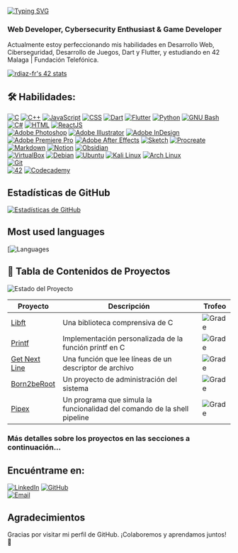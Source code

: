[![Typing SVG](https://readme-typing-svg.demolab.com?font=Fira+Code&weight=700&size=22&duration=3000&pause=300&vCenter=true&random=false&width=435&lines=Hey%2C+What's+up!;I'm+Rub%C3%A9n+D%C3%ADaz)](https://git.io/typing-svg)

### Web Developer, Cybersecurity Enthusiast & Game Developer

Actualmente estoy perfeccionando mis habilidades en Desarrollo Web, Ciberseguridad, Desarrollo de Juegos, Dart y Flutter, y estudiando en 42 Malaga | Fundación Telefónica.

[![rdiaz-fr's 42 stats](https://badge.mediaplus.ma/colorfulwaves/rdiaz-fr)](https://github.com/oakoudad/badge42)

## :hammer_and_wrench: Habilidades:

[![C](https://img.shields.io/badge/C-00599C?style=for-the-badge&logo=c&logoColor=white&labelColor=101010)]()
[![C++](https://img.shields.io/badge/C++-00599C?style=for-the-badge&logo=c%2B%2B&logoColor=white&labelColor=101010)]()
[![JavaScript](https://img.shields.io/badge/JavaScript-F7DF1E?style=for-the-badge&logo=javascript&logoColor=white&labelColor=101010)]()
[![CSS](https://img.shields.io/badge/CSS-1572B6?style=for-the-badge&logo=css3&logoColor=white&labelColor=101010)]()
[![Dart](https://img.shields.io/badge/Dart-0175C2?style=for-the-badge&logo=dart&logoColor=white&labelColor=101010)]()
[![Flutter](https://img.shields.io/badge/Flutter-02569B?style=for-the-badge&logo=flutter&logoColor=white&labelColor=101010)]()
[![Python](https://img.shields.io/badge/Python-3776AB?style=for-the-badge&logo=python&logoColor=white&labelColor=101010)]()
[![GNU Bash](https://img.shields.io/badge/GNU_Bash-4EAA25?style=for-the-badge&logo=gnu-bash&logoColor=white&labelColor=101010)]()
[![C#](https://img.shields.io/badge/C%23-239120?style=for-the-badge&logo=c-sharp&logoColor=white&labelColor=101010)]()
[![HTML](https://img.shields.io/badge/HTML-E34F26?style=for-the-badge&logo=html5&logoColor=white&labelColor=101010)]()
[![ReactJS](https://img.shields.io/badge/ReactJS-61DAFB?style=for-the-badge&logo=react&logoColor=white&labelColor=101010)]()
</br>
[![Adobe Photoshop](https://img.shields.io/badge/Adobe_Photoshop-31A8FF?style=for-the-badge&logo=adobe-photoshop&logoColor=white&labelColor=101010)]()
[![Adobe Illustrator](https://img.shields.io/badge/Adobe_Illustrator-FF9A00?style=for-the-badge&logo=adobe-illustrator&logoColor=white&labelColor=101010)]()
[![Adobe InDesign](https://img.shields.io/badge/Adobe_InDesign-FF3366?style=for-the-badge&logo=adobe-indesign&logoColor=white&labelColor=101010)]()
[![Adobe Premiere Pro](https://img.shields.io/badge/Adobe_Premiere_Pro-9999FF?style=for-the-badge&logo=adobe-premiere-pro&logoColor=white&labelColor=101010)]()
[![Adobe After Effects](https://img.shields.io/badge/Adobe_After_Effects-9999FF?style=for-the-badge&logo=adobe-after-effects&logoColor=white&labelColor=101010)]()
[![Sketch](https://img.shields.io/badge/Sketch-F7B500?style=for-the-badge&logo=sketch&logoColor=white&labelColor=101010)]()
[![Procreate](https://img.shields.io/badge/Procreate-000000?style=for-the-badge&logo=procreate&logoColor=white&labelColor=101010)]()
</br>
[![Markdown](https://img.shields.io/badge/Markdown-000000?style=for-the-badge&logo=markdown&logoColor=white&labelColor=101010)]()
[![Notion](https://img.shields.io/badge/Notion-000000?style=for-the-badge&logo=notion&logoColor=white&labelColor=101010)]()
[![Obsidian](https://img.shields.io/badge/Obsidian-4D4D4D?style=for-the-badge&logo=obsidian&logoColor=white&labelColor=101010)]()
</br>
[![VirtualBox](https://img.shields.io/badge/VirtualBox-183A61?style=for-the-badge&logo=virtualbox&logoColor=white&labelColor=101010)]()
[![Debian](https://img.shields.io/badge/Debian-A81D33?style=for-the-badge&logo=debian&logoColor=white&labelColor=101010)]()
[![Ubuntu](https://img.shields.io/badge/Ubuntu-E95420?style=for-the-badge&logo=ubuntu&logoColor=white&labelColor=101010)]()
[![Kali Linux](https://img.shields.io/badge/Kali_Linux-557C94?style=for-the-badge&logo=kali-linux&logoColor=white&labelColor=101010)]()
[![Arch Linux](https://img.shields.io/badge/Arch_Linux-1793D1?style=for-the-badge&logo=arch-linux&logoColor=white&labelColor=101010)]()
</br>
[![Git](https://img.shields.io/badge/Git-F05032?style=for-the-badge&logo=git&logoColor=white&labelColor=101010)]()
</br>
[![42](https://img.shields.io/badge/42-000000?style=for-the-badge&logo=42&logoColor=white&labelColor=101010)]()
[![Codecademy](https://img.shields.io/badge/Codecademy-1F4056?style=for-the-badge&logo=codecademy&logoColor=white&labelColor=101010)]()

## Estadísticas de GitHub

[![Estadísticas de GitHub](https://github-readme-stats.vercel.app/api?username=rubendiazzz&show_icons=true&theme=dark)](https://github.com/rubendiazzz)

## Most used languages

[![Languages](https://github-readme-stats.vercel.app/api/top-langs/?username=rubendiazzz&layout=compact&theme=github_dark)

## :bookmark_tabs: Tabla de Contenidos de Proyectos

![Estado del Proyecto](https://img.shields.io/badge/Estado-En%20Desarrollo-yellow?style=for-the-badge)

| Proyecto                    | Descripción                                                                    | Trofeo                                                  |
|-----------------------------|--------------------------------------------------------------------------------|---------------------------------------------------------|
| [Libft](#libft)            | Una biblioteca comprensiva de C                                                | ![Grade](https://img.shields.io/badge/Grade-125/100-green?style=for-the-badge) |
| [Printf](#printf)           | Implementación personalizada de la función printf en C                         | ![Grade](https://img.shields.io/badge/Grade-100/100-green?style=for-the-badge) |
| [Get Next Line](#get-next-line) | Una función que lee líneas de un descriptor de archivo                     | ![Grade](https://img.shields.io/badge/Grade-125/100-green?style=for-the-badge) |
| [Born2beRoot](#born2beroot) | Un proyecto de administración del sistema                                      | ![Grade](https://img.shields.io/badge/Grade-Pending-yellow?style=for-the-badge) |
| [Pipex](#pipex)             | Un programa que simula la funcionalidad del comando de la shell pipeline       | ![Grade](https://img.shields.io/badge/Grade-Pending-yellow?style=for-the-badge) |

### Más detalles sobre los proyectos en las secciones a continuación...

## Encuéntrame en:

[![LinkedIn](https://img.shields.io/badge/LinkedIn-Ruben_Diaz-0077B5?style=for-the-badge&logo=linkedin&logoColor=white&labelColor=101010)](https://www.linkedin.com/in/ruubendiazz)
[![GitHub](https://img.shields.io/badge/GitHub-rubendiazzz-181717?style=for-the-badge&logo=github&logoColor=white&labelColor=101010)](https://github.com/rubendiazzz)
</br>
[![Email](https://img.shields.io/badge/Email-rubendfraga@gmail.com-D14836?style=for-the-badge&logo=gmail&logoColor=white&labelColor=101010)](mailto:rubendfraga@gmail.com)

## Agradecimientos

Gracias por visitar mi perfil de GitHub. ¡Colaboremos y aprendamos juntos! 🚀
